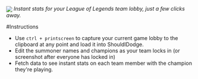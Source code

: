 <img align="center" src="https://raw.githubusercontent.com/jakewebber/ShouldIDodge/master/shouldidodge.png">
<i>Instant stats for your League of Legends team lobby, just a few clicks away.</i>

#Instructions

- Use  `ctrl + printscreen` to capture your current game lobby to the clipboard at any point and load it into ShouldIDodge.
- Edit the summoner names and champions as your team locks in (or screenshot after everyone has locked in)
- Fetch data to see instant stats on each team member with the champion they're playing. 
